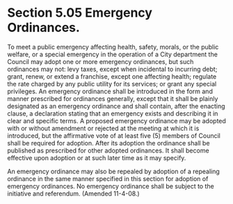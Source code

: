 Section 5.05 Emergency Ordinances.
==================================

To meet a public emergency affecting health, safety, morals, or the
public welfare, or a special emergency in the operation of a City
department the Council may adopt one or more emergency ordinances, but
such ordinances may not: levy taxes, except when incidental to incurring
debt; grant, renew, or extend a franchise, except one affecting health;
regulate the rate charged by any public utility for its services; or
grant any special privileges. An emergency ordinance shall be introduced
in the form and manner prescribed for ordinances generally, except that
it shall be plainly designated as an emergency ordinance and shall
contain, after the enacting clause, a declaration stating that an
emergency exists and describing it in clear and specific terms. A
proposed emergency ordinance may be adopted with or without amendment or
rejected at the meeting at which it is introduced, but the affirmative
vote of at least five (5) members of Council shall be required for
adoption. After its adoption the ordinance shall be published as
prescribed for other adopted ordinances. It shall become effective upon
adoption or at such later time as it may specify.

An emergency ordinance may also be repealed by adoption of a repealing
ordinance in the same manner specified in this section for adoption of
emergency ordinances. No emergency ordinance shall be subject to the
initiative and referendum. (Amended 11-4-08.)
